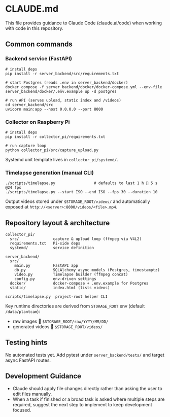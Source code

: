 # CLAUDE.md

This file provides guidance to Claude Code (claude.ai/code) when working with code in this repository.

## Common commands

### Backend service (FastAPI)
```
# install deps
pip install -r server_backend/src/requirements.txt

# start Postgres (reads .env in server_backend/docker)
docker compose -f server_backend/docker/docker-compose.yml --env-file server_backend/docker/.env.example up -d postgres

# run API (serves upload, static index and /videos)
cd server_backend/src
uvicorn main:app --host 0.0.0.0 --port 8000
```

### Collector on Raspberry Pi
```
# install deps
pip install -r collector_pi/requirements.txt

# run capture loop
python collector_pi/src/capture_upload.py
```
Systemd unit template lives in `collector_pi/systemd/`.

### Timelapse generation (manual CLI)
```
./scripts/timelapse.py                 # defaults to last 1 h  5 s @24 fps
./scripts/timelapse.py --start ISO --end ISO --fps 30 --duration 10
```
Output videos stored under `$STORAGE_ROOT/videos/` and automatically exposed at `http://<server>:8000/videos/<file>.mp4`.

## Repository layout & architecture

```
collector_pi/
  src/               capture & upload loop (ffmpeg via V4L2)
  requirements.txt   Pi-side deps
  systemd/           service definition

server_backend/
  src/
    main.py          FastAPI app
    db.py            SQLAlchemy async models (Postgres, timestamptz)
    video.py         Timelapse builder (ffmpeg concat)
    config.py        env-driven settings
  docker/            docker-compose + .env.example for Postgres
  static/            index.html (lists videos)

scripts/timelapse.py  project-root helper CLI
```

Key runtime directories are derived from `STORAGE_ROOT` env (default `/data/plantcam`):
* raw images  `$STORAGE_ROOT/raw/YYYY/MM/DD/`  
* generated videos  `$STORAGE_ROOT/videos/`

## Testing hints
No automated tests yet.  Add pytest under `server_backend/tests/` and target async FastAPI routes.

## Development Guidance
- Claude should apply file changes directly rather than asking the user to edit files manually.
- When a task if finished or a broad task is asked where multiple steps are required, suggest the next step to implement to keep development focused.
